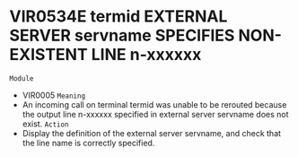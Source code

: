 # VIR0534E termid EXTERNAL SERVER servname SPECIFIES NON-EXISTENT LINE n-xxxxxx
`Module`
- VIR0005
`Meaning`
- An incoming call on terminal termid was unable to be rerouted because the output line n-xxxxxx specified in external server servname does not exist.
`Action`
- Display the definition of the external server servname, and check that the line name is correctly specified.
